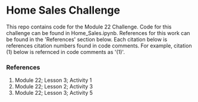 # Home Sales Challenge

This repo contains code for the Module 22 Challenge. Code for this challenge can be found in Home_Sales.ipynb. References for this work can be found in the 'References' section below. Each citation below is references citation numbers found in code comments. For example, citation (1) below is refernced in code comments as '(1)'.


### References
1. Module 22; Lesson 3; Activity 1
2. Module 22; Lesson 2; Activity 3
3. Module 22; Lesson 3; Activity 5
